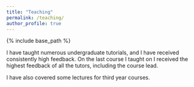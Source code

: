 ```yaml
---
title: "Teaching"
permalink: /teaching/
author_profile: true
---
```

{% include base_path %}



I have taught numerous undergraduate tutorials, and I have received consistently high feedback. On the last course I taught on I received the highest feedback of all the tutors, including the course lead.

I have also covered some lectures for third year courses.


